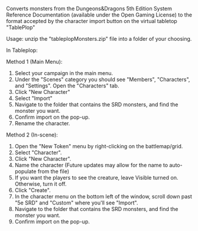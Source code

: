 Converts monsters from the Dungeons&Dragons 5th Edition System Reference Documentation (available under the Open Gaming License) to the format accepted by the character import button on the virtual tabletop "TablePlop"

Usage: unzip the "tableplopMonsters.zip" file into a folder of your choosing. 

In Tableplop:

Method 1 (Main Menu):
1. Select your campaign in the main menu.
2. Under the "Scenes" category you should see "Members", "Characters", and "Settings". Open the "Characters" tab.
3. Click "New Character"
4. Select "Import"
5. Navigate to the folder that contains the SRD monsters, and find the monster you want.
6. Confirm import on the pop-up.
7. Rename the character.

Method 2 (In-scene):
1. Open the "New Token" menu by right-clicking on the battlemap/grid.
2. Select "Character".
3. Click "New Character".
4. Name the character (Future updates may allow for the name to auto-populate from the file)
5. If you want the players to see the creature, leave Visible turned on. Otherwise, turn it off.
6. Click "Create".
7. In the character menu on the bottom left of the window, scroll down past "5e SRD" and "Custom" where you'll see "Import".
8. Navigate to the folder that contains the SRD monsters, and find the monster you want.
9. Confirm import on the pop-up.
